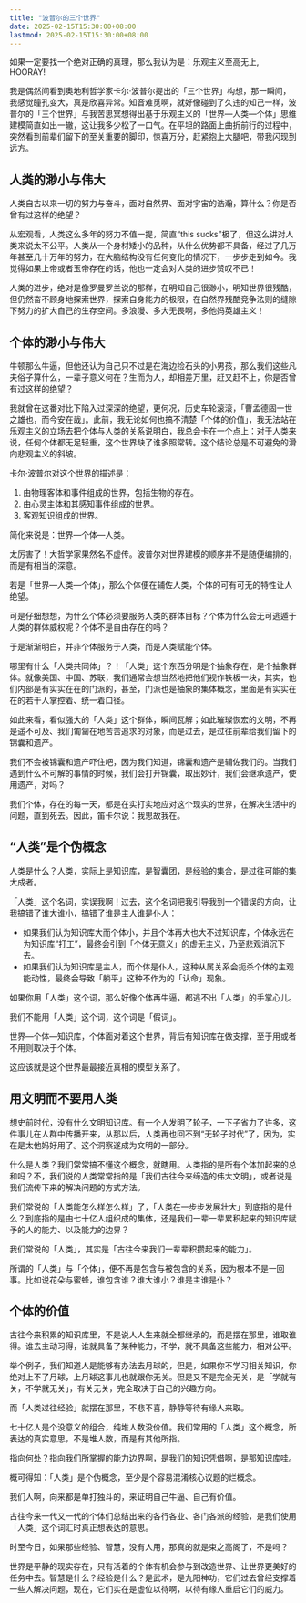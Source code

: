 ```yaml
---
title: "波普尔的三个世界"
date: 2025-02-15T15:30:00+08:00
lastmod: 2025-02-15T15:30:00+08:00
---
```


如果一定要找一个绝对正确的真理，那么我认为是：乐观主义至高无上, HOORAY!

<!--more-->

我是偶然间看到奥地利哲学家卡尔·波普尔提出的「三个世界」构想，那一瞬间，我感觉瞳孔变大，真是欣喜异常。知音难觅啊，就好像碰到了久违的知己一样，波普尔的「三个世界」与我苦思冥想得出基于乐观主义的「世界—人类—个体」思维建模简直如出一辙，这让我多少松了一口气。在平坦的路面上曲折前行的过程中，突然看到前辈们留下的至关重要的脚印，惊喜万分，赶紧抱上大腿吧，带我闪现到远方。

## 人类的渺小与伟大

人类自古以来一切的努力与奋斗，面对自然界、面对宇宙的浩瀚，算什么？你是否曾有过这样的绝望？

从宏观看，人类这么多年的努力不值一提，简直“this sucks”极了，但这么讲对人类来说太不公平。人类从一个身材矮小的品种，从什么优势都不具备，经过了几万年甚至几十万年的努力，在大脑结构没有任何变化的情况下，一步步走到如今。我觉得如果上帝或者玉帝存在的话，他也一定会对人类的进步赞叹不已！

人类的进步，绝对是像罗曼罗兰说的那样，在明知自己很渺小，明知世界很残酷，但仍然奋不顾身地探索世界，探索自身能力的极限，在自然界残酷竞争法则的缝隙下努力的扩大自己的生存空间。多浪漫、多大无畏啊，多他妈英雄主义！

## 个体的渺小与伟大

牛顿那么牛逼，但他还认为自己只不过是在海边捡石头的小男孩，那么我们这些凡夫俗子算什么，一辈子意义何在？生而为人，却相差万里，赶又赶不上，你是否曾有过这样的绝望？

我就曾在这番对比下陷入过深深的绝望，更何况，历史车轮滚滚，「曹孟德固一世之雄也，而今安在哉」。此前，我无论如何也搞不清楚「个体的价值」，我无法站在乐观主义的立场去把个体与人类的关系说明白，我总会卡在一个点上：对于人类来说，任何个体都无足轻重，这个世界缺了谁多照常转。这个结论总是不可避免的滑向悲观主义的斜坡。

卡尔·波普尔对这个世界的描述是：

1. 由物理客体和事件组成的世界，包括生物的存在。
2. 由心灵主体和其感知事件组成的世界。
3. 客观知识组成的世界。

简化来说是：世界—个体—人类。

太厉害了！大哲学家果然名不虚传。波普尔对世界建模的顺序并不是随便编排的，而是有相当的深意。

若是「世界—人类—个体」，那么个体便在辅佐人类，个体的可有可无的特性让人绝望。

可是仔细想想，为什么个体必须要服务人类的群体目标？个体为什么会无可逃遁于人类的群体威权呢？个体不是自由存在的吗？

于是渐渐明白，并非个体服务于人类，而是人类赋能个体。

哪里有什么「人类共同体」？！「人类」这个东西分明是个抽象存在，是个抽象群体。就像美国、中国、苏联，我们通常会想当然地把他们视作铁板一块，其实，他们内部是有实实在在的门派的，甚至，门派也是抽象的集体概念，里面是有实实在在的若干人掌控着、统一着口径。

如此来看，看似强大的「人类」这个群体，瞬间瓦解；如此璀璨恢宏的文明，不再是遥不可及、我们匍匐在地苦苦追求的对象，而是过去，是过往前辈给我们留下的锦囊和遗产。

我们不会被锦囊和遗产吓住吧，因为我们知道，锦囊和遗产是辅佐我们的。当我们遇到什么不可解的事情的时候，我们会打开锦囊，取出妙计，我们会继承遗产，使用遗产，对吗？

我们个体，存在的每一天，都是在实打实地应对这个现实的世界，在解决生活中的问题，直到死去。因此，笛卡尔说：我思故我在。

## “人类”是个伪概念

人类是什么？人类，实际上是知识库，是智囊团，是经验的集合，是过往可能的集大成者。

「人类」这个名词，实误我啊！过去，这个名词把我引导我到一个错误的方向，让我搞错了谁大谁小，搞错了谁是主人谁是仆人：
- 如果我们认为知识库大而个体小，并且个体再大也大不过知识库，个体永远在为知识库“打工”，最终会引到「个体无意义」的虚无主义，乃至悲观消沉下去。
- 如果我们认为知识库是主人，而个体是仆人，这种从属关系会扼杀个体的主观能动性，最终会导致「躺平」这种不作为的「认命」现象。

如果你用「人类」这个词，那么好像个体再牛逼，都逃不出「人类」的手掌心儿。

我们不能用「人类」这个词，这个词是「假词」。

世界—个体—知识库，个体面对着这个世界，背后有知识库在做支撑，至于用或者不用则取决于个体。

这应该就是这个世界最最接近真相的模型关系了。

## 用文明而不要用人类

想史前时代，没有什么文明知识库。有一个人发明了轮子，一下子省力了许多，这件事儿在人群中传播开来，从那以后，人类再也回不到“无轮子时代”了，因为，实在是太他妈好用了。这个洞察遂成为文明的一部分。

什么是人类？我们常常搞不懂这个概念，就瞎用。人类指的是所有个体加起来的总和吗？不，我们说的人类常常指的是「我们古往今来缔造的伟大文明」，或者说是我们流传下来的解决问题的方式方法。

我们常说的「人类能怎么样怎么样」了，「人类在一步步发展壮大」到底指的是什么？到底指的是由七十亿人组织成的集体，还是我们一辈一辈累积起来的知识库赋予的人的能力、以及能力的边界？

我们常说的「人类」，其实是「古往今来我们一辈辈积攒起来的能力」。

所谓的「人类」与「个体」，便不再是包含与被包含的关系，因为根本不是一回事。比如说花朵与蜜蜂，谁包含谁？谁大谁小？谁是主谁是仆？

## 个体的价值

古往今来积累的知识库里，不是说人人生来就全都继承的，而是摆在那里，谁取谁得。谁去主动习得，谁就具备了某种能力，不学，就不具备这些能力，相对公平。

举个例子，我们知道人是能够有办法去月球的，但是，如果你不学习相关知识，你绝对上不了月球，上月球这事儿也就跟你无关。但是又不是完全无关，是「学就有关，不学就无关」，有关无关，完全取决于自己的兴趣方向。

而「人类过往经验」就摆在那里，不悲不喜，静静等待有缘人来取。

七十亿人是个没意义的组合，纯堆人数没价值。我们常用的「人类」这个概念，所表达的真实意思，不是堆人数，而是有其他所指。

指向何处？指向我们所掌握的能力边界啊，是我们的知识凭借啊，是那知识库哇。

概可得知：「人类」是个伪概念，至少是个容易混淆核心议题的烂概念。

我们人啊，向来都是单打独斗的，来证明自己牛逼、自己有价值。

古往今来一代又一代的个体们总结出来的各行各业、各门各派的经验，是我们使用「人类」这个词汇时真正想表达的意思。

时至今日，如果那些经验、智慧，没有人用，那真的就是束之高阁了，不是吗？

世界是平静的现实存在，只有活着的个体有机会参与到改造世界、让世界更美好的任务中去。智慧是什么？经验是什么？是武术，是九阳神功，它们过去曾经支撑着一些人解决问题，现在，它们实在是虚位以待啊，以待有缘人重启它们的威力。
